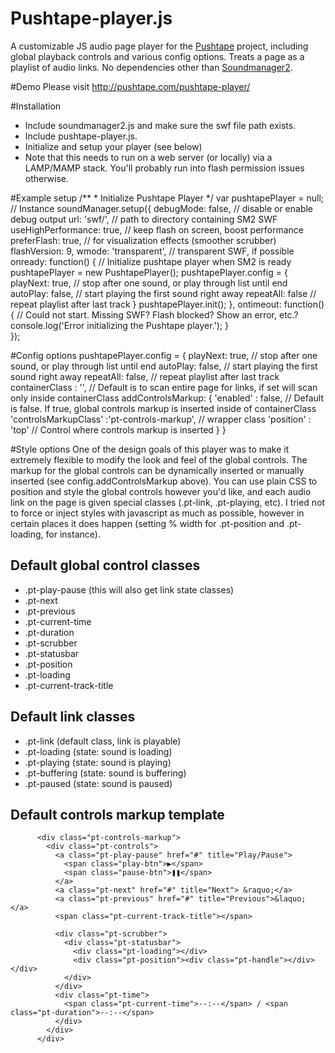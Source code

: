 Pushtape-player.js
===============

A customizable JS audio page player for the [Pushtape](http://www.pushtape.com) project, including global playback controls and various config options. Treats a page as a playlist of audio links. No dependencies other than [Soundmanager2](http://www.schillmania.com/projects/soundmanager2). 

#Demo
Please visit http://pushtape.com/pushtape-player/

#Installation
- Include soundmanager2.js and make sure the swf file path exists.
- Include pushtape-player.js.
- Initialize and setup your player (see below)
- Note that this needs to run on a web server (or locally) via a LAMP/MAMP stack. You'll probably run into flash permission issues otherwise.
 
#Example setup
    /**
     * Initialize Pushtape Player
     */
    var pushtapePlayer = null; // Instance
    soundManager.setup({
      debugMode: false,   // disable or enable debug output
      url: 'swf/',       // path to directory containing SM2 SWF
      useHighPerformance: true, // keep flash on screen, boost performance
      preferFlash: true, // for visualization effects (smoother scrubber)
      flashVersion: 9,
      wmode: 'transparent', // transparent SWF, if possible
      onready: function() {
        // Initialize pushtape player when SM2 is ready
        pushtapePlayer = new PushtapePlayer();
        pushtapePlayer.config = {
          playNext: true, // stop after one sound, or play through list until end
          autoPlay: false,  // start playing the first sound right away
          repeatAll: false // repeat playlist after last track
        }
        pushtapePlayer.init();
      },
      ontimeout: function() {
        // Could not start. Missing SWF? Flash blocked? Show an error, etc.?
        console.log('Error initializing the Pushtape player.');
      }  
    });


#Config options
        pushtapePlayer.config = {
          playNext: true, // stop after one sound, or play through list until end
          autoPlay: false,  // start playing the first sound right away
          repeatAll: false, // repeat playlist after last track
          containerClass : '', // Default is to scan entire page for links, if set will scan only inside containerClass
          addControlsMarkup: { 
            'enabled' : false, // Default is false. If true, global controls markup is inserted inside of containerClass
            'controlsMarkupClass' :'pt-controls-markup', // wrapper class
            'position' : 'top' // Control where controls markup is inserted
          }
        }
  

#Style options
One of the design goals of this player was to make it extremely flexible to modify the look and feel of the global controls. The markup for the global controls can be dynamically inserted or manually inserted (see config.addControlsMarkup above). You can use plain CSS to position and style the global controls however you'd like, and each audio link on the page is given special classes (.pt-link, .pt-playing, etc). I tried not to force or inject styles with javascript as much as possible, however in certain places it does happen (setting % width for .pt-position and .pt-loading, for instance).


## Default global control classes
- .pt-play-pause (this will also get link state classes)
- .pt-next
- .pt-previous
- .pt-current-time
- .pt-duration
- .pt-scrubber
- .pt-statusbar
- .pt-position
- .pt-loading
- .pt-current-track-title

## Default link classes
- .pt-link (default class, link is playable)
- .pt-loading (state: sound is loading)
- .pt-playing (state: sound is playing)
- .pt-buffering (state: sound is buffering)
- .pt-paused (state: sound is paused)

## Default controls markup template
          <div class="pt-controls-markup">
            <div class="pt-controls">
              <a class="pt-play-pause" href="#" title="Play/Pause">
                <span class="play-btn">▶</span>
                <span class="pause-btn">❚❚</span>
              </a>
              <a class="pt-next" href="#" title="Next"> &raquo;</a>
              <a class="pt-previous" href="#" title="Previous">&laquo; </a>
              <span class="pt-current-track-title"></span>
          
              <div class="pt-scrubber">
                <div class="pt-statusbar">  
                  <div class="pt-loading"></div>  
                  <div class="pt-position"><div class="pt-handle"></div></div>  
                </div>
              </div>
              <div class="pt-time">
                <span class="pt-current-time">--:--</span> / <span class="pt-duration">--:--</span>
              </div>
            </div>
          </div>

